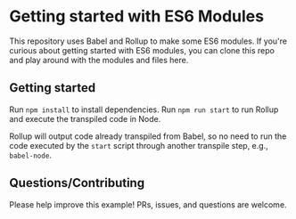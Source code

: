 # Getting started with ES6 Modules
This repository uses Babel and Rollup to make some ES6 modules. If you're curious about getting started with ES6 modules, you can clone this repo and play around with the modules and files here.

## Getting started
Run `npm install` to install dependencies.
Run `npm run start` to run Rollup and execute the transpiled code in Node.

Rollup will output code already transpiled from Babel, so no need to run the code executed by the `start` script through another transpile step, e.g., `babel-node`.

## Questions/Contributing
Please help improve this example! PRs, issues, and questions are welcome.
